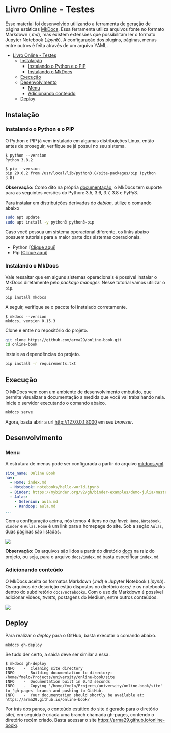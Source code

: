 # Livro Online - Testes

Esse material foi desenvolvido utilizando a ferramenta de geração de página estáticas [MkDocs](https://www.mkdocs.org/#mkdocs). Essa ferramenta utiliza arquivos fonte no formato Markdown (*.md*), mas existem extensões que possibilitam ler o formato Jupyter Notebook (.*ipynb*). A configuração dos plugins, páginas, menus entre outros é feita através de um arquivo YAML. 

- [Livro Online - Testes](#livro-online---testes)
  - [Instalação](#instalação)
    - [Instalando o Python e o PIP](#instalando-o-python-e-o-pip)
    - [Instalando o MkDocs](#instalando-o-mkdocs)
  - [Execução](#execução)
  - [Desenvolvimento](#desenvolvimento)
    - [Menu](#menu)
    - [Adicionando conteúdo](#adicionando-conteúdo)
  - [Deploy](#deploy)


## Instalação

### Instalando o Python e o PIP

O Python e PIP já vem instalado em algumas distribuições Linux, então antes de proseguir, verifique se já possui no seu sistema.

```console
$ python --version
Python 3.8.2
```

```console
$ pip --version
pip 20.0.2 from /usr/local/lib/python3.8/site-packages/pip (python 3.8)
```

**Observação:** Como dito na própria [documentação](https://www.mkdocs.org/#manual-installation), o MkDocs tem suporte para as seguintes versões do Python: 3.5, 3.6, 3.7, 3.8 e PyPy3.

Para instalar em distribuições derivadas do *debian*, utilize o comando abaixo

```bash
sudo apt update
sudo apt install -y python3 python3-pip
```

Caso você possua um sistema operacional diferente, os links abaixo possuem tutoriais para a maior parte dos sistemas operacionais.

* Python [[Clique aqui](https://realpython.com/installing-python/)]
* Pip [[Clique aqui](https://pip.pypa.io/en/stable/installing/)]

### Instalando o MkDocs

Vale ressaltar que em alguns sistemas operacionais é possível instalar o MkDocs diretamente pelo *package manager*. Nesse tutorial vamos utilizar o `pip`.

```bash
pip install mkdocs
```

A seguir, verifique se o pacote foi instalado corretamente.

```console
$ mkdocs --version
mkdocs, version 0.15.3
```
Clone e entre no repositório do projeto.

```bash
git clone https://github.com/arma29/online-book.git
cd online-book
```

Instale as dependências do projeto.

```bash
pip install -r requirements.txt
```

## Execução

O MkDocs vem com um ambiente de desenvolvimento embutido, que permite visualizar a documentação a medida que você vai trabalhando nela. Inicie o servidor executando o comando abaixo.

```bash
mkdocs serve
```

Agora, basta abrir a url http://127.0.0.1:8000 em seu *browser*.

## Desenvolvimento

### Menu

A estrutura de menus pode ser configurada a partir do arquivo [mkdocs.yml](mkdocs.yml).

```yaml
site_name: Online Book
nav: 
  - Home: index.md
  - Notebook: notebooks/hello-world.ipynb 
  - Binder: https://mybinder.org/v2/gh/binder-examples/demo-julia/master?filepath=demo.ipynb
  - Aulas: 
    - Selenium: aula.md
    - Randoop: aula.md
...
```

Com a configuração acima, nós temos 4 itens no *top level*: `Home`, `Notebook`, `Binder` e `Aulas`. `Home` é um link para a homepage do site. Sob a seção `Aulas`, duas páginas são listadas.

![](https://i.imgur.com/5PoZFCD.png)

**Observação**: Os arquivos são lidos a partir do diretório [docs](docs/) na raiz do projeto, ou seja, para o arquivo `docs/index.md` basta especificar `index.md`.

### Adicionando conteúdo

O MkDocs aceita os formatos Markdown (*.md*) e Jupyter Notebook (.*ipynb*). Os arquivos de descrição estão dispostos no diretório `docs/` e os notebooks dentro do subdiretório `docs/notebooks`. Com o uso de Markdown é possível adicionar videos, *twetts*, postagens do Medium, entre outros conteúdos.

![](https://i.imgur.com/3MRUSMY.png)


## Deploy

Para realizar o *deploy* para o GitHub, basta executar o comando abaixo.

```bash
mkdocs gh-deploy
```

Se tudo der certo, a saída deve ser similar a essa.

```console
$ mkdocs gh-deploy
INFO    -  Cleaning site directory 
INFO    -  Building documentation to directory: /home/fmelo/Projects/university/online-book/site 
INFO    -  Documentation built in 0.43 seconds 
INFO    -  Copying '/home/fmelo/Projects/university/online-book/site' to 'gh-pages' branch and pushing to GitHub. 
INFO    -  Your documentation should shortly be available at: https://arma29.github.io/online-book/ 
```

Por trás dos panos, o conteúdo estático do site é gerado para o diretório site/, em seguida é criada uma branch chamada gh-pages, contendo o diretório recém criado. Basta acessar o site https://arma29.github.io/online-book/.
